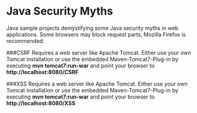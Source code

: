 Java Security Myths
=================

Java sample projects demystifying some Java security myths in web applications. Some browsers may block request parts, Mozilla Firefox is recommended.

###CSRF
Requires a web server like Apache Tomcat. Either use your own Tomcat installation or use the embedded Maven-Tomcat7-Plug-in by executing **mvn tomcat7:run-war** and point your browser to **http://localhost:8080/CSRF**

###XSS
Requires a web server like Apache Tomcat. Either use your own Tomcat installation or use the embedded Maven-Tomcat7-Plug-in by executing **mvn tomcat7:run-war** and point your browser to **http://localhost:8080/XSS**
